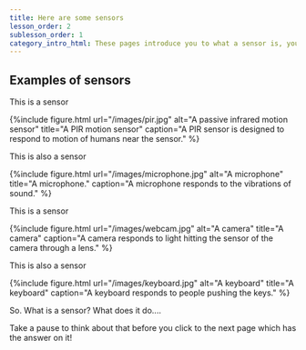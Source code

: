 ```yaml
---
title: Here are some sensors
lesson_order: 2
sublesson_order: 1
category_intro_html: These pages introduce you to what a sensor is, you need to know this before you can work with them in any principled way.
---
```

## Examples of sensors

This is a sensor

{%include figure.html url="/images/pir.jpg" alt="A passive infrared motion sensor" title="A PIR motion sensor" caption="A PIR sensor is designed to respond to motion of humans near the sensor." %}

This is also a sensor

{%include figure.html url="/images/microphone.jpg" alt="A microphone" title="A microphone." caption="A microphone responds to the vibrations of sound." %}

This is a sensor

{%include figure.html url="/images/webcam.jpg" alt="A camera" title="A camera" caption="A camera responds to light hitting the sensor of the camera through a lens." %}

This is also a sensor

{%include figure.html url="/images/keyboard.jpg" alt="A keyboard" title="A keyboard" caption="A keyboard responds to people pushing the keys." %}

So. What is a sensor? What does it do....

Take a pause to think about that before you click to the next page which has the answer on it!
